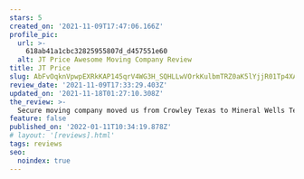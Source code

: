 ```yaml
---
stars: 5
created_on: '2021-11-09T17:47:06.166Z'
profile_pic:
  url: >-
    618ab41a1cbc32825955807d_d457551e60
  alt: JT Price Awesome Moving Company Review
title: JT Price
slug: AbFvOqknVpwpEXRkKAP145qrV4WG3H_SQHLLwVOrkKulbmTRZ0aK5lYjjR01Tp4XAbi4f30AvNb8jg
review_date: '2021-11-09T17:33:29.403Z'
updated_on: '2021-11-18T01:27:10.308Z'
the_review: >-
  Secure moving company moved us from Crowley Texas to Mineral Wells Texas. They were very awesome! Reliable, kind, took care of our belongings like they were theirs. Would absolutely recommend using if you’re moving.
feature: false
published_on: '2022-01-11T10:34:19.878Z'
# layout: '[reviews].html'
tags: reviews
seo:
  noindex: true
---
```



